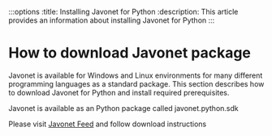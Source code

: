 :::options
:title: Installing Javonet for Python
:description: This article provides an information about installing Javonet for Python
:::

# How to download Javonet package

Javonet is available for Windows and Linux environments for many different programming languages as a standard package. This section describes how to download Javonet for Python and install required prerequisites. 

Javonet is available as an Python package called javonet.python.sdk

Please visit [Javonet Feed](https://dev.azure.com/sdncenterspzoo/JAVONETFEEDS/_artifacts/feed/JavonetTestPublic/UPack/javonet.python.sdk) and follow download instructions

